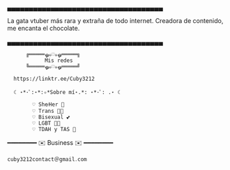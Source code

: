 ▄▄▄▄▄▄▄▄▄▄▄▄▄▄▄▄▄▄▄▄▄▄▄▄▄▄▄▄▄▄▄▄▄▄▄▄

  La gata vtuber más rara y extraña de todo internet. 
  Creadora de contenido, me encanta el chocolate. 

▄▄▄▄▄▄▄▄▄▄▄▄▄▄▄▄▄▄▄▄▄▄▄▄▄▄▄▄▄▄▄▄▄▄▄▄

          ╔═════ஓ๑♡๑ஓ═════╗
                Mis redes
          ╚═════ஓ๑♡๑ஓ═════╝

      https://linktr.ee/Cuby3212

      ☾ ⋆*･ﾟ:⋆*:✧*Sobre mí⋆.*: ⋆*･ﾟ: .⋆ ☾

            ♡ She⁄Her 🌸
            ♡ Trans 🏳️‍⚧️
            ♡ Bisexual 💕
            ♡ LGBT 🏳️‍🌈
            ♡ TDAH y TAS 🍂

━━━━━━━━ ✉️ Business ✉️ ━━━━━━━━

    cuby3212contact＠gmail․com
